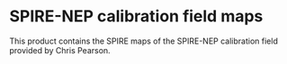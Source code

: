 SPIRE-NEP calibration field maps
================================

This product contains the SPIRE maps of the SPIRE-NEP calibration field provided
by Chris Pearson.
